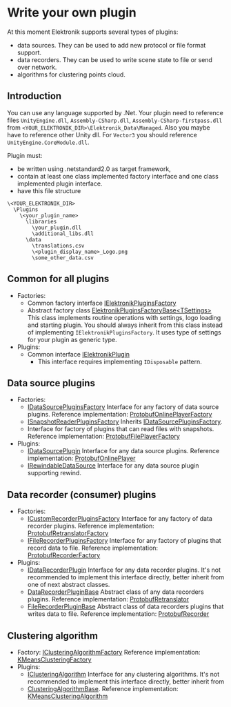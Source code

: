 # Write your own plugin

At this moment Elektronik supports several types of plugins:
- data sources. They can be used to add new protocol or file format support.
- data recorders. They can be used to write scene state to file or send over network.
- algorithms for clustering points cloud.


## Introduction

You can use any language supported by .Net.
Your plugin need to reference files `UnityEngine.dll`, `Assembly-CSharp.dll`, `Assembly-CSharp-firstpass.dll`
from `<YOUR_ELEKTRONIK_DIR>\Elektronik_Data\Managed`.
Also you maybe have to reference other Unity dll.
For `Vector3` you should reference `UnityEngine.CoreModule.dll`.

Plugin must:
- be written using .netstandard2.0 as target framework,
- contain at least one class implemented factory interface and one class implemented plugin interface.
- have this file structure
```
\<YOUR_ELEKTRONIK_DIR>
  \Plugins
    \<your_plugin_name>
      \libraries
        \your_plugin.dll
        \additional_libs.dll
      \data
        \translations.csv
        \<plugin_display_name>_Logo.png
        \some_other_data.csv
```

## Common for all plugins
- Factories:
  - Common factory interface [IElektronikPluginsFactory](../Assets/Scripts/PluginsSystem/Factories/IElektronikPluginsFactory.cs)
  - Abstract factory class [ElektronikPluginsFactoryBase\<TSettings\>](../Assets/Scripts/PluginsSystem/Factories/ElektronikPluginsFactoryBase.cs)
    This class implements routine operations with settings, logo loading and starting plugin.
    You should always inherit from this class instead of implementing `IElektronikPluginsFactory`.
    It uses type of settings for your plugin as generic type.
- Plugins:
  - Common interface [IElektronikPlugin](../Assets/Scripts/PluginsSystem/Plugins/IElektronikPlugin.cs)
    - This interface requires implementing `IDisposable` pattern.

## Data source plugins
- Factories:
  - [IDataSourcePluginsFactory](../Assets/Scripts/PluginsSystem/Factories/IDataSourcePluginsFactory.cs)
    Interface for any factory of data source plugins.
    Reference implementation: [ProtobufOnlinePlayerFactory](../Plugins/Protobuf/Online/ProtobufOnlinePlayerFactory.cs)
  - [ISnapshotReaderPluginsFactory](../Assets/Scripts/PluginsSystem/Factories/IDataSourcePluginsFactory.cs)
    Inherits [IDataSourcePluginsFactory](../Assets/Scripts/PluginsSystem/Factories/IDataSourcePluginsFactory.cs).
  - Interface for factory of plugins that can read files with snapshots.
    Reference implementation: [ProtobufFilePlayerFactory](../Plugins/Protobuf/Offline/ProtobufFilePlayerFactory.cs)
- Plugins:
  - [IDataSourcePlugin](../Assets/Scripts/PluginsSystem/Plugins/IDataSourcePlugin.cs)
    Interface for any data source plugins.
    Reference implementation: [ProtobufOnlinePlayer](../Plugins/Protobuf/Online/ProtobufOnlinePlayer.cs)
  - [IRewindableDataSource](../Assets/Scripts/PluginsSystem/Plugins/IRewindableDataSource.cs)
    Interface for any data source plugin supporting rewind.

## Data recorder (consumer) plugins
- Factories:
  - [ICustomRecorderPluginsFactory](../Assets/Scripts/PluginsSystem/Factories/IDataRecorderPluginsFactory.cs)
    Interface for any factory of data recorder plugins.
    Reference implementation: [ProtobufRetranslatorFactory](../Plugins/Protobuf/Recorders/ProtobufRetranslatorFactory.cs)
  - [IFileRecorderPluginsFactory](../Assets/Scripts/PluginsSystem/Factories/IDataRecorderPluginsFactory.cs)
    Interface for any factory of plugins that record data to file.
    Reference implementation: [ProtobufRecorderFactory](../Plugins/Protobuf/Recorders/ProtobufRecorderFactory.cs)
- Plugins:
  - [IDataRecorderPlugin](../Assets/Scripts/PluginsSystem/Plugins/IDataRecorderPlugin.cs)
    Interface for any data recorder plugins. It's not recommended to implement this interface directly, 
    better inherit from one of next abstract classes.
  - [DataRecorderPluginBase](../Assets/Scripts/PluginsSystem/Plugins/DataRecorderPluginBase.cs)
    Abstract class of any data recorders plugins.
    Reference implementation: [ProtobufRetranslator](../Plugins/Protobuf/Recorders/ProtobufRetranslator.cs)
  - [FileRecorderPluginBase](../Assets/Scripts/PluginsSystem/Plugins/DataRecorderPluginBase.cs)
    Abstract class of data recorders plugins that writes data to file.
    Reference implementation: [ProtobufRecorder](../Plugins/Protobuf/Recorders/ProtobufRecorder.cs)

## Clustering algorithm
- Factory: [IClusteringAlgorithmFactory](../Assets/Scripts/PluginsSystem/Factories/IClusteringAlgorithmFactory.cs)
  Reference implementation: [KMeansClusteringFactory](../Plugins/Clustering.KMeans/KMeansClusteringFactory.cs)
- Plugins:
  - [IClusteringAlgorithm](../Assets/Scripts/PluginsSystem/Plugins/IClusteringAlgorithm.cs)
    Interface for any clustering algorithms. It's not recommended to implement this interface directly,
    better inherit from
  - [ClusteringAlgorithmBase](../Assets/Scripts/PluginsSystem/Plugins/IClusteringAlgorithm.cs).
    Reference implementation: [KMeansClusteringAlgorithm](../Plugins/Clustering.KMeans/KMeansClusteringAlgorithm.cs)
